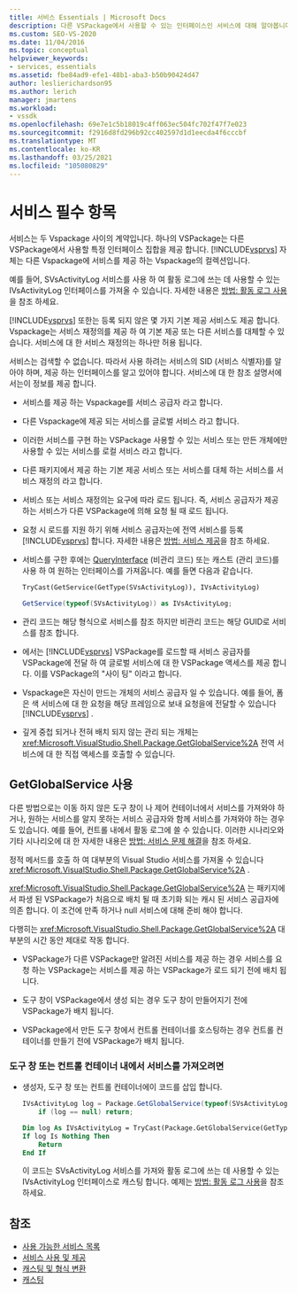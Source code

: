 ```yaml
---
title: 서비스 Essentials | Microsoft Docs
description: 다른 VSPackage에서 사용할 수 있는 인터페이스인 서비스에 대해 알아봅니다. VSPackage의 서비스는 기본 제공 또는 다른 서비스를 재정의할 수 있습니다.
ms.custom: SEO-VS-2020
ms.date: 11/04/2016
ms.topic: conceptual
helpviewer_keywords:
- services, essentials
ms.assetid: fbe84ad9-efe1-48b1-aba3-b50b90424d47
author: leslierichardson95
ms.author: lerich
manager: jmartens
ms.workload:
- vssdk
ms.openlocfilehash: 69e7e1c5b18019c4ff063ec504fc702f47f7e023
ms.sourcegitcommit: f2916d8fd296b92cc402597d1d1eecda4f6cccbf
ms.translationtype: MT
ms.contentlocale: ko-KR
ms.lasthandoff: 03/25/2021
ms.locfileid: "105080829"
---
```

# <a name="service-essentials"></a>서비스 필수 항목
서비스는 두 Vspackage 사이의 계약입니다. 하나의 VSPackage는 다른 VSPackage에서 사용할 특정 인터페이스 집합을 제공 합니다. [!INCLUDE[vsprvs](../../code-quality/includes/vsprvs_md.md)] 자체는 다른 Vspackage에 서비스를 제공 하는 Vspackage의 컬렉션입니다.

 예를 들어, SVsActivityLog 서비스를 사용 하 여 활동 로그에 쓰는 데 사용할 수 있는 IVsActivityLog 인터페이스를 가져올 수 있습니다. 자세한 내용은 [방법: 활동 로그 사용](../../extensibility/how-to-use-the-activity-log.md)을 참조 하세요.

 [!INCLUDE[vsprvs](../../code-quality/includes/vsprvs_md.md)] 또한는 등록 되지 않은 몇 가지 기본 제공 서비스도 제공 합니다. Vspackage는 서비스 재정의를 제공 하 여 기본 제공 또는 다른 서비스를 대체할 수 있습니다. 서비스에 대 한 서비스 재정의는 하나만 허용 됩니다.

 서비스는 검색할 수 없습니다. 따라서 사용 하려는 서비스의 SID (서비스 식별자)를 알아야 하며, 제공 하는 인터페이스를 알고 있어야 합니다. 서비스에 대 한 참조 설명서에서는이 정보를 제공 합니다.

- 서비스를 제공 하는 Vspackage를 서비스 공급자 라고 합니다.

- 다른 Vspackage에 제공 되는 서비스를 글로벌 서비스 라고 합니다.

- 이러한 서비스를 구현 하는 VSPackage 사용할 수 있는 서비스 또는 만든 개체에만 사용할 수 있는 서비스를 로컬 서비스 라고 합니다.

- 다른 패키지에서 제공 하는 기본 제공 서비스 또는 서비스를 대체 하는 서비스를 서비스 재정의 라고 합니다.

- 서비스 또는 서비스 재정의는 요구에 따라 로드 됩니다. 즉, 서비스 공급자가 제공 하는 서비스가 다른 VSPackage에 의해 요청 될 때 로드 됩니다.

- 요청 시 로드를 지원 하기 위해 서비스 공급자는에 전역 서비스를 등록 [!INCLUDE[vsprvs](../../code-quality/includes/vsprvs_md.md)] 합니다. 자세한 내용은 [방법: 서비스 제공](../../extensibility/how-to-provide-a-service.md)을 참조 하세요.

- 서비스를 구한 후에는 [QueryInterface](/cpp/atl/queryinterface) (비관리 코드) 또는 캐스트 (관리 코드)를 사용 하 여 원하는 인터페이스를 가져옵니다. 예를 들면 다음과 같습니다.

  ```vb
  TryCast(GetService(GetType(SVsActivityLog)), IVsActivityLog)
  ```

  ```csharp
  GetService(typeof(SVsActivityLog)) as IVsActivityLog;
  ```

- 관리 코드는 해당 형식으로 서비스를 참조 하지만 비관리 코드는 해당 GUID로 서비스를 참조 합니다.

- 에서는 [!INCLUDE[vsprvs](../../code-quality/includes/vsprvs_md.md)] VSPackage를 로드할 때 서비스 공급자를 VSPackage에 전달 하 여 글로벌 서비스에 대 한 VSPackage 액세스를 제공 합니다. 이를 VSPackage의 "사이 팅" 이라고 합니다.

- Vspackage은 자신이 만드는 개체의 서비스 공급자 일 수 있습니다. 예를 들어, 폼은 색 서비스에 대 한 요청을 해당 프레임으로 보내 요청을에 전달할 수 있습니다 [!INCLUDE[vsprvs](../../code-quality/includes/vsprvs_md.md)] .

- 깊게 중첩 되거나 전혀 배치 되지 않는 관리 되는 개체는 <xref:Microsoft.VisualStudio.Shell.Package.GetGlobalService%2A> 전역 서비스에 대 한 직접 액세스를 호출할 수 있습니다.

<a name="how-to-use-getglobalservice"></a>

## <a name="use-getglobalservice"></a>GetGlobalService 사용

다른 방법으로는 이동 하지 않은 도구 창이 나 제어 컨테이너에서 서비스를 가져와야 하거나, 원하는 서비스를 알지 못하는 서비스 공급자와 함께 서비스를 가져와야 하는 경우도 있습니다. 예를 들어, 컨트롤 내에서 활동 로그에 쓸 수 있습니다. 이러한 시나리오와 기타 시나리오에 대 한 자세한 내용은 [방법: 서비스 문제 해결](../../extensibility/how-to-troubleshoot-services.md)을 참조 하세요.

정적 메서드를 호출 하 여 대부분의 Visual Studio 서비스를 가져올 수 있습니다 <xref:Microsoft.VisualStudio.Shell.Package.GetGlobalService%2A> .

<xref:Microsoft.VisualStudio.Shell.Package.GetGlobalService%2A> 는 패키지에서 파생 된 VSPackage가 처음으로 배치 될 때 초기화 되는 캐시 된 서비스 공급자에 의존 합니다. 이 조건에 만족 하거나 null 서비스에 대해 준비 해야 합니다.

다행히는 <xref:Microsoft.VisualStudio.Shell.Package.GetGlobalService%2A> 대부분의 시간 동안 제대로 작동 합니다.

- VSPackage가 다른 VSPackage만 알려진 서비스를 제공 하는 경우 서비스를 요청 하는 VSPackage는 서비스를 제공 하는 VSPackage가 로드 되기 전에 배치 됩니다.

- 도구 창이 VSPackage에서 생성 되는 경우 도구 창이 만들어지기 전에 VSPackage가 배치 됩니다.

- VSPackage에서 만든 도구 창에서 컨트롤 컨테이너를 호스팅하는 경우 컨트롤 컨테이너를 만들기 전에 VSPackage가 배치 됩니다.

### <a name="to-get-a-service-from-within-a-tool-window-or-control-container"></a>도구 창 또는 컨트롤 컨테이너 내에서 서비스를 가져오려면

- 생성자, 도구 창 또는 컨트롤 컨테이너에이 코드를 삽입 합니다.

    ```csharp
    IVsActivityLog log = Package.GetGlobalService(typeof(SVsActivityLog)) as IVsActivityLog;
        if (log == null) return;
    ```

    ```vb
    Dim log As IVsActivityLog = TryCast(Package.GetGlobalService(GetType(SVsActivityLog)), IVsActivityLog)
    If log Is Nothing Then
        Return
    End If
    ```

    이 코드는 SVsActivityLog 서비스를 가져와 활동 로그에 쓰는 데 사용할 수 있는 IVsActivityLog 인터페이스로 캐스팅 합니다. 예제는 [방법: 활동 로그 사용](../../extensibility/how-to-use-the-activity-log.md)을 참조 하세요.

## <a name="see-also"></a>참조

- [사용 가능한 서비스 목록](../../extensibility/internals/list-of-available-services.md)
- [서비스 사용 및 제공](../../extensibility/using-and-providing-services.md)
- [캐스팅 및 형식 변환](/dotnet/csharp/programming-guide/types/casting-and-type-conversions)
- [캐스팅](/cpp/cpp/casting)
